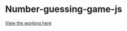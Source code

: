 # Number-guessing-game-js
[View the working here]('https://harsha12a.github.io/Number-guessing-game-js/Codes/')
